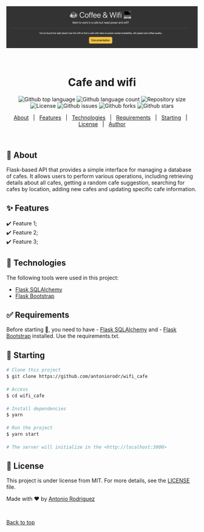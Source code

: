 <div align="center" id="top"> 
  <img src="./.github/cafe_wifi.png" alt="cafe_and_wifi" />

  &#xa0;

  <!-- <a href="https://wifi_cafe.netlify.app">Demo</a> -->
</div>

<h1 align="center">Cafe and wifi</h1>

<p align="center">
  <img alt="Github top language" src="https://img.shields.io/github/languages/top/antoniorodr/wifi_cafe?color=56BEB8">

  <img alt="Github language count" src="https://img.shields.io/github/languages/count/antoniorodr/wifi_cafe?color=56BEB8">

  <img alt="Repository size" src="https://img.shields.io/github/repo-size/antoniorodr/wifi_cafe?color=56BEB8">

  <img alt="License" src="https://img.shields.io/github/license/antoniorodr/wifi_cafe?color=56BEB8">

  <img alt="Github issues" src="https://img.shields.io/github/issues/antoniorodr/wifi_cafe?color=56BEB8" />

  <img alt="Github forks" src="https://img.shields.io/github/forks/antoniorodr/wifi_cafe?color=56BEB8" />

  <img alt="Github stars" src="https://img.shields.io/github/stars/antoniorodr/wifi_cafe?color=56BEB8" />
</p>

<!-- Status -->

<!-- <h4 align="center"> 
	🚧  Wifi_cafe 🚀 Under construction...  🚧
</h4> 

<hr> -->

<p align="center">
  <a href="#dart-about">About</a> &#xa0; | &#xa0; 
  <a href="#sparkles-features">Features</a> &#xa0; | &#xa0;
  <a href="#rocket-technologies">Technologies</a> &#xa0; | &#xa0;
  <a href="#white_check_mark-requirements">Requirements</a> &#xa0; | &#xa0;
  <a href="#checkered_flag-starting">Starting</a> &#xa0; | &#xa0;
  <a href="#memo-license">License</a> &#xa0; | &#xa0;
  <a href="https://github.com/antoniorodr" target="_blank">Author</a>
</p>

<br>

## :dart: About ##

Flask-based API that provides a simple interface for managing a database of cafes. It allows users to perform various operations, including retrieving details about all cafes, getting a random cafe suggestion, searching for cafes by location, adding new cafes and updating specific cafe information.

## :sparkles: Features ##

:heavy_check_mark: Feature 1;\
:heavy_check_mark: Feature 2;\
:heavy_check_mark: Feature 3;

## :rocket: Technologies ##

The following tools were used in this project:

- [Flask SQLAlchemy](https://flask-sqlalchemy.readthedocs.io/en/stable/)
- [Flask Bootstrap](https://pythonhosted.org/Flask-Bootstrap/)

## :white_check_mark: Requirements ##

Before starting :checkered_flag:, you need to have - [Flask SQLAlchemy](https://flask-sqlalchemy.readthedocs.io/en/stable/) and - [Flask Bootstrap](https://pythonhosted.org/Flask-Bootstrap/) installed. Use the requirements.txt.

## :checkered_flag: Starting ##

```bash
# Clone this project
$ git clone https://github.com/antoniorodr/wifi_cafe

# Access
$ cd wifi_cafe

# Install dependencies
$ yarn

# Run the project
$ yarn start

# The server will initialize in the <http://localhost:3000>
```

## :memo: License ##

This project is under license from MIT. For more details, see the [LICENSE](LICENSE.md) file.


Made with :heart: by <a href="https://github.com/antoniorodr" target="_blank">Antonio Rodriguez</a>

&#xa0;

<a href="#top">Back to top</a>
